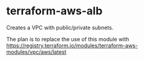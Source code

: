 
# terraform-aws-alb

Creates a VPC with public/private subnets.

The plan is to replace the use of this module with https://registry.terraform.io/modules/terraform-aws-modules/vpc/aws/latest

